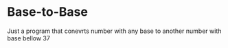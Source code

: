 # Base-to-Base

Just a program that conevrts number with any base to another number with base bellow 37
